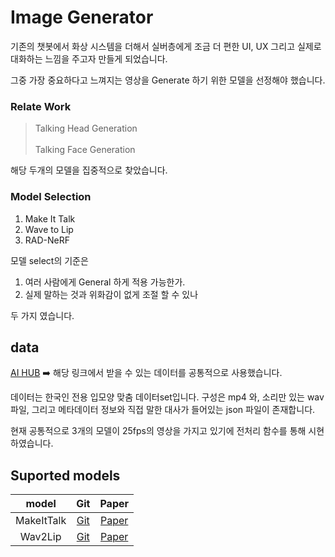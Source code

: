 # Image Generator

기존의 챗봇에서 화상 시스템을 더해서 실버층에게 조금 더 편한 UI, UX 그리고 실제로 대화하는 느낌을 주고자 만들게 되었습니다. 

그중 가장 중요하다고 느껴지는 영상을 Generate 하기 위한 모델을 선정해야 했습니다. 

### Relate Work 

> Talking Head Generation </br>  
> Talking Face Generation 

해당 두개의 모델을 집중적으로 찾았습니다. 

###  Model Selection

1. Make It Talk
2. Wave to Lip 
3. RAD-NeRF

모델 select의 기준은 
1. 여러 사람에게 General 하게 적용 가능한가. 
2. 실제 말하는 것과 위화감이 없게 조절 할 수 있나 

두 가지 였습니다. 

## data

[AI HUB](https://aihub.or.kr/aihubdata/data/view.do?currMenu=115&topMenu=100&aihubDataSe=realm&dataSetSn=538)
➡️ 해당 링크에서 받을 수 있는 데이터를 공통적으로 사용했습니다. 

데이터는 한국인 전용 입모양 맞춤 데이터set입니다. 
구성은 mp4 와, 소리만 있는 wav파일, 그리고 메타데이터 정보와 직접 말한 대사가 들어있는 json 파일이 존재합니다. 

현재 공통적으로 3개의 모델이 25fps의 영상을 가지고 있기에 전처리 함수를 통해 시현 하였습니다. 



## Suported models

| model | Git | Paper | 
| :-------------: | :---------------: | :---------------: |
| MakeItTalk | [Git](https://github.com/adobe-research/MakeItTalk) | [Paper](https://arxiv.org/abs/2004.12992)  |
| Wav2Lip | [Git](https://github.com/Rudrabha/Wav2Lip) | [Paper](https://arxiv.org/pdf/2008.10010.pdf)  |


